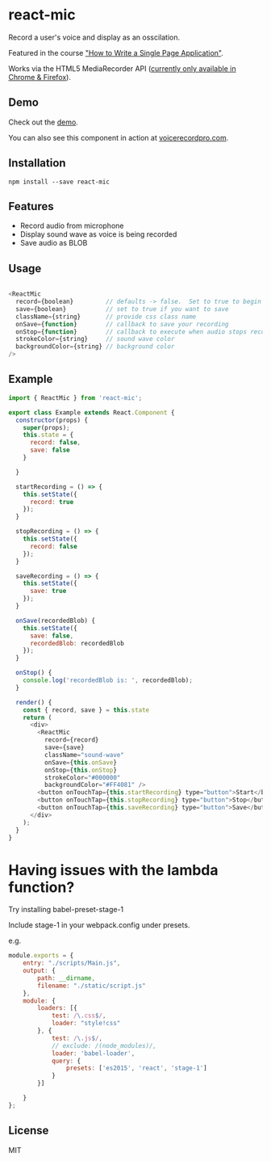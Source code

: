 # react-mic

Record a user's voice and display as an osscilation.

Featured in the course ["How to Write a Single Page Application"](http://www.singlepageapplication.com).

Works via the HTML5 MediaRecorder API ([currently only available in Chrome & Firefox](https://caniuse.com/#search=MediaRecorder)).

## Demo

Check out the [demo](https://hackingbeauty.github.io/react-mic/).

You can also see this component in action at [voicerecordpro.com](https://www.voicerecordpro.com).

## Installation

`npm install --save react-mic`

## Features

- Record audio from microphone
- Display sound wave as voice is being recorded
- Save audio as BLOB

## Usage

```js

<ReactMic
  record={boolean}         // defaults -> false.  Set to true to begin recording
  save={boolean}           // set to true if you want to save
  className={string}       // provide css class name
  onSave={function}        // callback to save your recording
  onStop={function}        // callback to execute when audio stops recording
  strokeColor={string}     // sound wave color
  backgroundColor={string} // background color
/>

```

## Example

```js
import { ReactMic } from 'react-mic';

export class Example extends React.Component {
  constructor(props) {
    super(props);
    this.state = {
      record: false,
      save: false
    }

  }

  startRecording = () => {
    this.setState({
      record: true
    });
  }

  stopRecording = () => {
    this.setState({
      record: false
    });
  }

  saveRecording = () => {
    this.setState({
      save: true
    });
  }

  onSave(recordedBlob) {
    this.setState({
      save: false,
      recordedBlob: recordedBlob
    });
  }

  onStop() {
    console.log('recordedBlob is: ', recordedBlob);
  }

  render() {
    const { record, save } = this.state
    return (
      <div>
        <ReactMic
          record={record}
          save={save}
          className="sound-wave"
          onSave={this.onSave}
          onStop={this.onStop}
          strokeColor="#000000"
          backgroundColor="#FF4081" />
        <button onTouchTap={this.startRecording} type="button">Start</button>
        <button onTouchTap={this.stopRecording} type="button">Stop</button>
        <button onTouchTap={this.saveRecording} type="button">Save</button>
      </div>
    );
  }
}
```
# Having issues with the lambda function?
Try installing babel-preset-stage-1

Include stage-1 in your webpack.config under presets.

e.g.

```js
module.exports = {
    entry: "./scripts/Main.js",
    output: {
        path: __dirname,
        filename: "./static/script.js"
    },
    module: {
        loaders: [{
            test: /\.css$/,
            loader: "style!css"
        }, {
            test: /\.js$/,
            // exclude: /(node_modules)/,
            loader: 'babel-loader',
            query: {
                presets: ['es2015', 'react', 'stage-1']
            }
        }]

    }
};
```

## License

MIT
